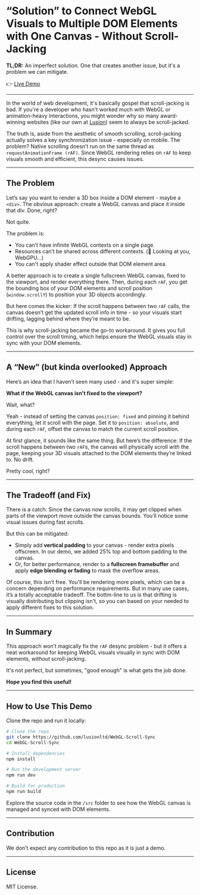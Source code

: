 # “Solution” to Connect WebGL Visuals to Multiple DOM Elements with One Canvas - Without Scroll-Jacking

**TL;DR:** An imperfect solution. One that creates another issue, but it's a problem we can mitigate.

👉 [Live Demo](url)

---

In the world of web development, it's basically gospel that scroll-jacking is bad. If you're a developer who hasn't worked much with WebGL or animation-heavy interactions, you might wonder why so many award-winning websites (like our own at [Lusion](https://lusion.co)) seem to always be scroll-jacked.

The truth is, aside from the aesthetic of smooth scrolling, scroll-jacking actually solves a key synchronization issue - especially on mobile. The problem? Native scrolling doesn’t run on the same thread as `requestAnimationFrame (rAF)`. Since WebGL rendering relies on `rAF` to keep visuals smooth and efficient, this desync causes issues.

---

## The Problem

Let’s say you want to render a 3D box inside a DOM element - maybe a `<div>`. The obvious approach: create a WebGL canvas and place it inside that div. Done, right?

Not quite.

The problem is:

-   You can’t have infinite WebGL contexts on a single page.
-   Resources can’t be shared across different contexts.
    (👀 Looking at you, WebGPU…)
-   You can't apply shader effect outside that DOM element area.

A better approach is to create a single fullscreen WebGL canvas, fixed to the viewport, and render everything there. Then, during each `rAF`, you get the bounding box of your DOM elements and scroll position (`window.scrollY`) to position your 3D objects accordingly.

But here comes the kicker:
If the scroll happens between two `rAF` calls, the canvas doesn’t get the updated scroll info in time - so your visuals start drifting, lagging behind where they’re meant to be.

This is why scroll-jacking became the go-to workaround. It gives you full control over the scroll timing, which helps ensure the WebGL visuals stay in sync with your DOM elements.

---

## A “New” (but kinda overlooked) Approach

Here’s an idea that I haven’t seen many used - and it's super simple:

**What if the WebGL canvas isn't fixed to the viewport?**

Wait, what?

Yeah - instead of setting the canvas `position: fixed` and pinning it behind everything, let it scroll with the page. Set it to `position: absolute`, and during each `rAF`, offset the canvas to match the current scroll position.

At first glance, it sounds like the same thing. But here’s the difference:
If the scroll happens between two `rAF`s, the canvas will physically scroll _with_ the page, keeping your 3D visuals attached to the DOM elements they’re linked to. No drift.

Pretty cool, right?

---

## The Tradeoff (and Fix)

There is a catch:
Since the canvas now scrolls, it may get clipped when parts of the viewport move outside the canvas bounds. You’ll notice some visual issues during fast scrolls.

But this can be mitigated:

-   Simply add **vertical padding** to your canvas - render extra pixels offscreen. In our demo, we added 25% top and bottom padding to the canvas.
-   Or, for better performance, render to a **fullscreen framebuffer** and apply **edge blending or fading** to mask the overflow areas.

Of course, this isn't free. You'll be rendering more pixels, which can be a concern depending on performance requirements. But in many use cases, it’s a totally acceptable tradeoff. The bottm-line to us is that drifting is visually distributing but clipping isn't, so you can based on your needed to apply different fixes to this solution.

---

## In Summary

This approach won’t magically fix the `rAF` desync problem - but it offers a neat workaround for keeping WebGL visuals visually in sync with DOM elements, _without_ scroll-jacking.

It's not perfect, but sometimes, "good enough" is what gets the job done.

**Hope you find this useful!**

---

## How to Use This Demo

Clone the repo and run it locally:

```bash
# Clone the repo
git clone https://github.com/lusionltd/WebGL-Scroll-Sync
cd WebGL-Scroll-Sync

# Install dependencies
npm install

# Run the development server
npm run dev

# Build for production
npm run build
```

Explore the source code in the `/src` folder to see how the WebGL canvas is managed and synced with DOM elements.

---

## Contribution

We don't expect any contribution to this repo as it is just a demo.

---

## License

MIT License.
